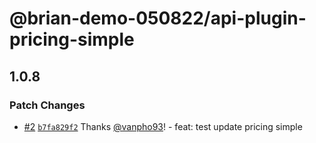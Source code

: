 # @brian-demo-050822/api-plugin-pricing-simple

## 1.0.8

### Patch Changes

- [#2](https://github.com/vanpho93/reaction-monorepo/pull/2) [`b7fa829f2`](https://github.com/vanpho93/reaction-monorepo/commit/b7fa829f2332449c3bab6f28864c7097653678a3) Thanks [@vanpho93](https://github.com/vanpho93)! - feat: test update pricing simple
